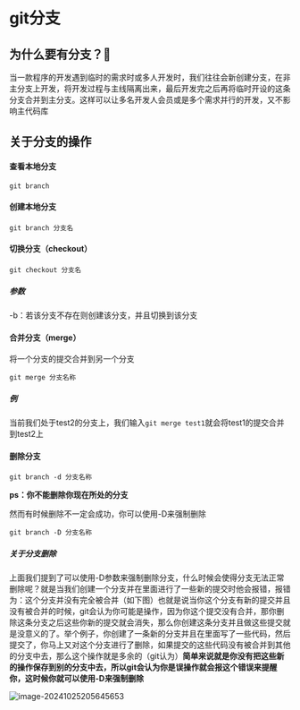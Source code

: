 # git分支

## 为什么要有分支？🤔

​	当一款程序的开发遇到临时的需求时或多人开发时，我们往往会新创建分支，在非主分支上开发，将开发过程与主线隔离出来，最后开发完之后再将临时开设的这条分支合并到主分支。这样可以让多名开发人会员或是多个需求并行的开发，又不影响主代码库

## 关于分支的操作

#### 查看本地分支

`git branch`

#### 创建本地分支

`git branch 分支名`

#### 切换分支（checkout）

`git checkout 分支名`

##### 参数

-b：若该分支不存在则创建该分支，并且切换到该分支

#### 合并分支（merge）

将一个分支的提交合并到另一个分支

`git merge 分支名称`

##### 例

当前我们处于test2的分支上，我们输入`git merge test1`就会将test1的提交合并到test2上

#### 删除分支

`git branch -d 分支名称`

**ps：你不能删除你现在所处的分支**

然而有时候删除不一定会成功，你可以使用-D来强制删除

`git branch -D 分支名称`

##### 关于分支删除

​	上面我们提到了可以使用-D参数来强制删除分支，什么时候会使得分支无法正常删除呢？就是当我们创建一个分支并在里面进行了一些新的提交时他会报错，报错为：这个分支并没有完全被合并（如下图）也就是说当你这个分支有新的提交并且没有被合并的时候，git会认为你可能是操作，因为你这个提交没有合并，那你删除这条分支之后这些你新的提交就会消失，那么你创建这条分支并且做这些提交就是没意义的了。举个例子，你创建了一条新的分支并且在里面写了一些代码，然后提交了，你马上又对这个分支进行了删除，如果提交的这些代码没有被合并到其他的分支中去，那么这个操作就是多余的（git认为）**简单来说就是你没有把这些新的操作保存到别的分支中去，所以git会认为你是误操作就会报这个错误来提醒你，这时候你就可以使用-D来强制删除**

![image-20241025205645653](https://pic.hibugs.net/NGBTEAM/image-20241025205645653.png)
